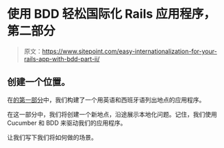 # 使用 BDD 轻松国际化 Rails 应用程序，第二部分

> 原文：<https://www.sitepoint.com/easy-internationalization-for-your-rails-app-with-bdd-part-ii/>

## 创建一个位置。

在[的第一部分](https://www.sitepoint.com/easy-internationalization-for-your-rails-app-with-bdd/)中，我们构建了一个用英语和西班牙语列出地点的应用程序。

在这一部分中，我们将创建一个新地点，沿途展示本地化问题。记住，我们使用 Cucumber 和 BDD 来驱动我们的应用程序。

让我们写下我们将如何做的场景。
